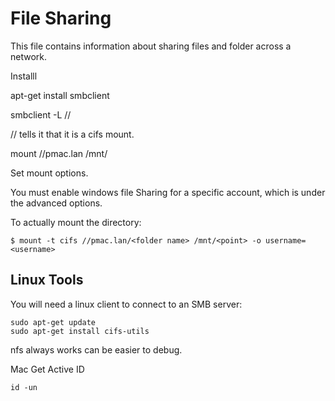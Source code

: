 
File Sharing
============

This file contains information about sharing files and folder across a network.


Installl

apt-get install smbclient

smbclient -L //

// tells it that it is a cifs mount.

mount //pmac.lan /mnt/

Set mount options.

You must enable windows file Sharing for a specific account, which is under the advanced options.


To actually mount the directory:

    $ mount -t cifs //pmac.lan/<folder name> /mnt/<point> -o username=<username>



Linux Tools
-----------

You will need a linux client to connect to an SMB server:

    sudo apt-get update
    sudo apt-get install cifs-utils



nfs always works
can be easier to debug.


Mac Get Active ID

    id -un



